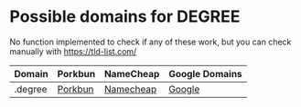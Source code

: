 # Possible domains for DEGREE

No function implemented to check if any of these work, but you can check manually with https://tld-list.com/

| Domain | Porkbun | NameCheap | Google Domains |
|---|---|---|---|
| .degree | [Porkbun](https://porkbun.com/checkout/search?prb=e814663da1&tlds=&idnLanguage=&search=search&q=.degree) | [Namecheap](https://www.namecheap.com/domains/registration/results/?domain=.degree) | [Google](https://domains.google.com/registrar/search?searchTerm=.degree) |
